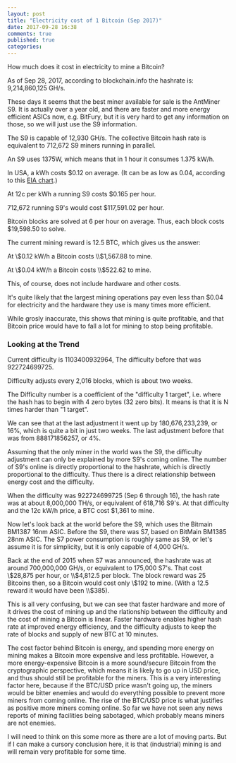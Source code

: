 ```yaml
---
layout: post
title: "Electricity cost of 1 Bitcoin (Sep 2017)"
date: 2017-09-28 16:38
comments: true
published: true
categories:
---
```


How much does it cost in electricity to mine a Bitcoin?

As of Sep 28, 2017, according to blockchain.info the hashrate is:
9,214,860,125 GH/s.

These days it seems that the best miner available for sale is the
AntMiner S9. It is actually over a year old, and there are faster and
more energy efficient ASICs now, e.g. BitFury, but it is very hard to
get any information on those, so we will just use the S9 information.

The S9 is capable of 12,930 GH/s. The collective Bitcoin hash rate is
equivalent to 712,672 S9 miners running in parallel.

An S9 uses 1375W, which means that in 1 hour it consumes 1.375 kW/h.

In USA, a kWh costs $0.12 on average. (It can be
as low as 0.04, according to this [EIA chart](https://www.eia.gov/electricity/monthly/epm_table_grapher.php?t=epmt_5_6_a).)

At 12c per kWh a running S9 costs $0.165 per hour.

712,672 running S9's would cost $117,591.02 per hour.

Bitcoin blocks are solved at 6 per hour on average. Thus, each block
costs $19,598.50 to solve.

The current mining reward is 12.5 BTC, which gives us the answer:

At \\$0.12 kW/h a Bitcoin costs \\$1,567.88 to mine.

At \\$0.04 kW/h a Bitcoin costs \\$522.62 to mine.

This, of course, does not include hardware and other costs.

It's quite likely that the largest mining operations pay even less
than $0.04 for electricity and the hardware they use is many times
more efficient.

While grosly inaccurate, this shows that mining is quite profitable,
and that Bitcoin price would have to fall a lot for mining to stop
being profitable.

### Looking at the Trend ###

Current difficulty is 1103400932964, The difficulty before that was
922724699725.

Difficulty adjusts every 2,016 blocks, which is about two weeks.

The Difficulty number is a coefficient of the "difficulty 1 target",
i.e. where the hash has to begin with 4 zero bytes (32 zero bits). It
means is that it is N times harder than "1 target".

We can see that at the last adjustment it went up by 180,676,233,239,
or 16%, which is quite a bit in just two weeks. The last adjustment
before that was from 888171856257, or 4%.

Assuming that the only miner in the world was the S9, the difficulty
adjustment can only be explained by more S9's coming online. The
number of S9's online is directly proportional to the hashrate, which
is directly proportional to the difficulty. Thus there is a direct
relationship between energy cost and the difficulty.

When the difficulty was 922724699725 (Sep 6 through 16), the hash rate
was at about 8,000,000 TH/s, or equivalent of 618,716 S9's. At that
difficulty and the 12c kW/h price, a BTC cost $1,361 to mine.

Now let's look back at the world before the S9, which uses the Bitmain
BM1387 16nm ASIC. Before the S9, there was S7, based on BitMain BM1385
28nm ASIC. The S7 power consumption is roughly same as S9, or let's
assume it is for simplicity, but it is only capable of 4,000 GH/s.

Back at the end of 2015 when S7 was announced, the hashrate was at
around 700,000,000 GH/s, or equivalent to 175,000 S7's. That cost
\\$28,875 per hour, or \\$4,812.5 per block. The block reward was 25
Bitcoins then, so a Bitcoin would cost only \\$192 to mine. (With a 12.5
reward it would have been \\$385).

This is all very confusing, but we can see that faster hardware and
more of it drives the cost of mining up and the rlationship between
the difficulty and the cost of mining a Bitcoin is linear. Faster
hardware enables higher hash rate at improved energy efficiency, and
the difficulty adjusts to keep the rate of blocks and supply of new
BTC at 10 minutes.

The cost factor behind Bitcoin is energy, and spending more energy on
mining makes a Bitcoin more expensive and less profitable. However, a
more energy-expensive Bitcoin is a more sound/secure Bitcoin from the
cryptographic perspective, which means it is likely to go up in USD
price, and thus should still be profitable for the miners. This is a
very interesting factor here, because if the BTC/USD price wasn't
going up, the miners would be bitter enemies and would do everything
possible to prevent more miners from coming online. The rise of the
BTC/USD price is what justifies as positive more miners coming
online. So far we have not seen any news reports of mining facilities
being sabotaged, which probably means miners are not enemies.

I will need to think on this some more as there are a lot of moving
parts. But if I can make a cursory conclusion here, it is that
(industrial) mining is and will remain very profitable for some time.
